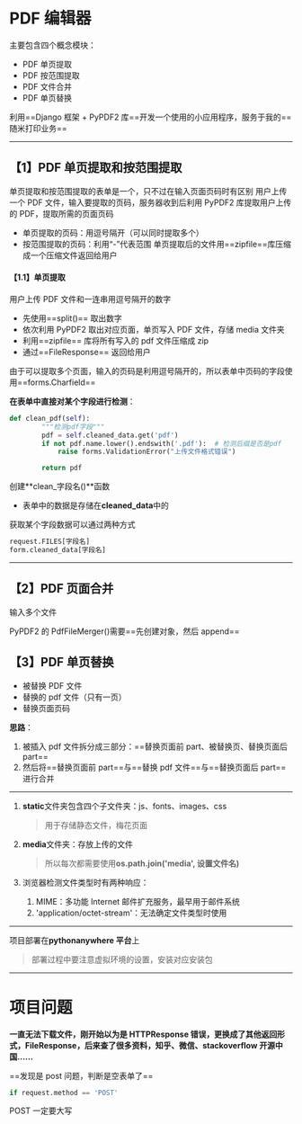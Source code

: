 # PDF 编辑器

主要包含四个概念模块：

- PDF 单页提取
- PDF 按范围提取
- PDF 文件合并
- PDF 单页替换

利用==Django 框架 + PyPDF2 库==开发一个使用的小应用程序，服务于我的==随米打印业务==

---

## 【1】PDF 单页提取和按范围提取

单页提取和按范围提取的表单是一个，只不过在输入页面页码时有区别
用户上传一个 PDF 文件，输入要提取的页码，服务器收到后利用 PyPDF2 库提取用户上传的 PDF，提取所需的页面页码

- 单页提取的页码：用逗号隔开（可以同时提取多个）
- 按范围提取的页码：利用“-”代表范围
  单页提取后的文件用==zipfile==库压缩成一个压缩文件返回给用户

#### 【1.1】单页提取

用户上传 PDF 文件和一连串用逗号隔开的数字

- 先使用==split()== 取出数字
- 依次利用 PyPDF2 取出对应页面，单页写入 PDF 文件，存储 media 文件夹
- 利用==zipfile== 库将所有写入的 pdf 文件压缩成 zip
- 通过==FileResponse== 返回给用户

由于可以提取多个页面，输入的页码是利用逗号隔开的，所以表单中页码的字段使用==forms.Charfield==

**在表单中直接对某个字段进行检测**：

```python
def clean_pdf(self):
        """检测pdf字段"""
        pdf = self.cleaned_data.get('pdf')
        if not pdf.name.lower().endswith('.pdf'):  # 检测后缀是否是pdf
            raise forms.ValidationError("上传文件格式错误")

        return pdf
```

创建**clean\_字段名()**函数

- 表单中的数据是存储在**cleaned_data**中的

获取某个字段数据可以通过两种方式

```python
request.FILES[字段名]
form.cleaned_data[字段名]
```

---

## 【2】PDF 页面合并

输入多个文件

PyPDF2 的 PdfFileMerger()需要==先创建对象，然后 append==

## 【3】PDF 单页替换

- 被替换 PDF 文件
- 替换的 pdf 文件（只有一页）
- 替换页面页码

**思路**：

1. 被插入 pdf 文件拆分成三部分：==替换页面前 part、被替换页、替换页面后 part==
2. 然后将==替换页面前 part==与==替换 pdf 文件==与==替换页面后 part==进行合并

---

1. **static**文件夹包含四个子文件夹：js、fonts、images、css

   > 用于存储静态文件，梅花页面

2. **media**文件夹：存放上传的文件

   > 所以每次都需要使用**os.path.join('media', 设置文件名)**

3. 浏览器检测文件类型时有两种响应：
   1. MIME：多功能 Internet 邮件扩充服务，最早用于邮件系统
   2. 'application/octet-stream'：无法确定文件类型时使用

---

项目部署在**pythonanywhere 平台**上

> 部署过程中要注意虚拟环境的设置，安装对应安装包

---

# 项目问题

**一直无法下载文件，刚开始以为是 HTTPResponse 错误，更换成了其他返回形式，FileResponse，后来查了很多资料，知乎、微信、stackoverflow 开源中国……**

==发现是 post 问题，判断是空表单了==

```python
if request.method == 'POST'
```

POST 一定要大写
